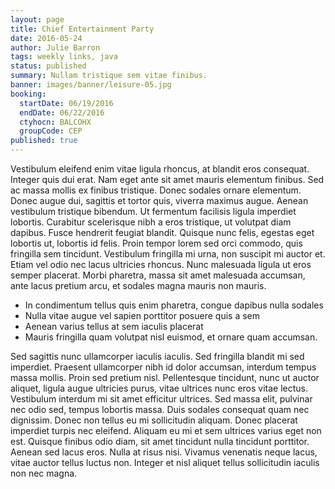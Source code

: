 ```yaml
---
layout: page
title: Chief Entertainment Party
date: 2016-05-24
author: Julie Barron
tags: weekly links, java
status: published
summary: Nullam tristique sem vitae finibus.
banner: images/banner/leisure-05.jpg
booking:
  startDate: 06/19/2016
  endDate: 06/22/2016
  ctyhocn: BALCOHX
  groupCode: CEP
published: true
---
```

Vestibulum eleifend enim vitae ligula rhoncus, at blandit eros consequat. Integer quis dui erat. Nam eget ante sit amet mauris elementum finibus. Sed ac massa mollis ex finibus tristique. Donec sodales ornare elementum. Donec augue dui, sagittis et tortor quis, viverra maximus augue. Aenean vestibulum tristique bibendum. Ut fermentum facilisis ligula imperdiet lobortis. Curabitur scelerisque nibh a eros tristique, ut volutpat diam dapibus. Fusce hendrerit feugiat blandit. Quisque nunc felis, egestas eget lobortis ut, lobortis id felis. Proin tempor lorem sed orci commodo, quis fringilla sem tincidunt. Vestibulum fringilla mi urna, non suscipit mi auctor et. Etiam vel odio nec lacus ultricies rhoncus. Nunc malesuada ligula ut eros semper placerat. Morbi pharetra, massa sit amet malesuada accumsan, ante lacus pretium arcu, et sodales magna mauris non mauris.

* In condimentum tellus quis enim pharetra, congue dapibus nulla sodales
* Nulla vitae augue vel sapien porttitor posuere quis a sem
* Aenean varius tellus at sem iaculis placerat
* Mauris fringilla quam volutpat nisl euismod, et ornare quam accumsan.

Sed sagittis nunc ullamcorper iaculis iaculis. Sed fringilla blandit mi sed imperdiet. Praesent ullamcorper nibh id dolor accumsan, interdum tempus massa mollis. Proin sed pretium nisl. Pellentesque tincidunt, nunc ut auctor aliquet, ligula augue ultricies purus, vitae ultrices nunc eros vitae lectus. Vestibulum interdum mi sit amet efficitur ultrices. Sed massa elit, pulvinar nec odio sed, tempus lobortis massa. Duis sodales consequat quam nec dignissim. Donec non tellus eu mi sollicitudin aliquam. Donec placerat imperdiet turpis nec eleifend. Aliquam eu mi et sem ultrices varius eget non est. Quisque finibus odio diam, sit amet tincidunt nulla tincidunt porttitor. Aenean sed lacus eros. Nulla at risus nisi. Vivamus venenatis neque lacus, vitae auctor tellus luctus non. Integer et nisl aliquet tellus sollicitudin iaculis non nec magna.
